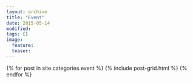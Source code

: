```yaml
---
layout: archive
title: "Event"
date: 2015-05-14
modified:
tags: []
image:
  feature:
  teaser:
---
```


<div class="tiles">
{% for post in site.categories.event %}
  {% include post-grid.html %}
{% endfor %}
</div><!-- /.tiles -->
